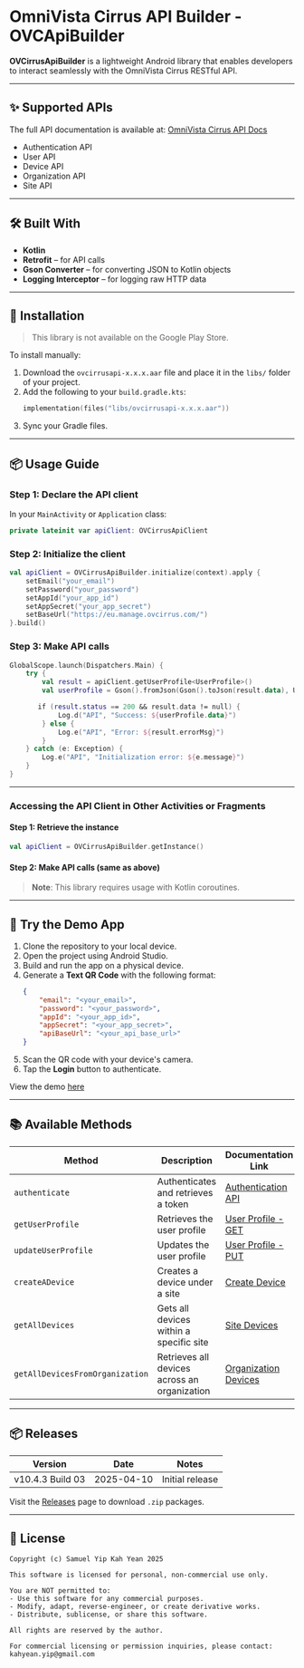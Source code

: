 
# OmniVista Cirrus API Builder - **OVCApiBuilder**

**OVCirrusApiBuilder** is a lightweight Android library that enables developers to interact seamlessly with the OmniVista Cirrus RESTful API.

---

## ✨ Supported APIs

The full API documentation is available at: [OmniVista Cirrus API Docs](https://eu.manage.ovcirrus.com/apidoc/apidoc.html)

- Authentication API
- User API
- Device API
- Organization API
- Site API

---

## 🛠️ Built With

- **Kotlin**
- **Retrofit** – for API calls
- **Gson Converter** – for converting JSON to Kotlin objects
- **Logging Interceptor** – for logging raw HTTP data

---

## 🚀 Installation

> This library is not available on the Google Play Store.

To install manually:

1. Download the `ovcirrusapi-x.x.x.aar` file and place it in the `libs/` folder of your project.
2. Add the following to your `build.gradle.kts`:
   ```kotlin
   implementation(files("libs/ovcirrusapi-x.x.x.aar"))
   ```
3. Sync your Gradle files.

---

## 📦 Usage Guide

### Step 1: Declare the API client

In your `MainActivity` or `Application` class:

```kotlin
private lateinit var apiClient: OVCirrusApiClient
```

### Step 2: Initialize the client

```kotlin
val apiClient = OVCirrusApiBuilder.initialize(context).apply {
    setEmail("your_email")
    setPassword("your_password")
    setAppId("your_app_id")
    setAppSecret("your_app_secret")
    setBaseUrl("https://eu.manage.ovcirrus.com/")
}.build()
```

### Step 3: Make API calls

```kotlin
GlobalScope.launch(Dispatchers.Main) {
    try {
        val result = apiClient.getUserProfile<UserProfile>()
        val userProfile = Gson().fromJson(Gson().toJson(result.data), UserProfile::class.java)

       if (result.status == 200 && result.data != null) {
            Log.d("API", "Success: ${userProfile.data}")
        } else {
            Log.e("API", "Error: ${result.errorMsg}")
        }
    } catch (e: Exception) {
        Log.e("API", "Initialization error: ${e.message}")
    }
}
```

---

### Accessing the API Client in Other Activities or Fragments

#### Step 1: Retrieve the instance

```kotlin
val apiClient = OVCirrusApiBuilder.getInstance()
```

#### Step 2: Make API calls (same as above)

> **Note**: This library requires usage with Kotlin coroutines.

---

## 🧪 Try the Demo App

1. Clone the repository to your local device.
2. Open the project using Android Studio.
3. Build and run the app on a physical device.
4. Generate a **Text QR Code** with the following format:
   ```json
   {
       "email": "<your_email>",
       "password": "<your_password>",
       "appId": "<your_app_id>",
       "appSecret": "<your_app_secret>",
       "apiBaseUrl": "<your_api_base_url>"
   }
   ```
5. Scan the QR code with your device's camera.
6. Tap the **Login** button to authenticate.

View the demo [here](https://www.youtube.com/shorts/Fq7wqiczGAw)


---

## 📚 Available Methods

| Method                        | Description                                      | Documentation Link                                                                                                                                      |
|------------------------------|--------------------------------------------------|---------------------------------------------------------------------------------------------------------------------------------------------------------|
| `authenticate`               | Authenticates and retrieves a token              | [Authentication API](https://docs.ovcirrus.com/ov/authentication-api)                                                                                   |
| `getUserProfile`             | Retrieves the user profile                       | [User Profile - GET](https://eu.manage.ovcirrus.com/apidoc/apidoc.html#tag/User/paths/~1ov~1v1~1user~1profile/get)                                      |
| `updateUserProfile`          | Updates the user profile                         | [User Profile - PUT](https://eu.manage.ovcirrus.com/apidoc/apidoc.html#tag/User/paths/~1ov~1v1~1user~1profile/put)                                      |
| `createADevice`              | Creates a device under a site                    | [Create Device](https://eu.manage.ovcirrus.com/apidoc/apidoc.html#tag/Device/paths/~1ov~1v1~1organizations~1%7BorgId%7D~1sites~1%7BsiteId%7D~1devices/post) |
| `getAllDevices`              | Gets all devices within a specific site          | [Site Devices](https://eu.manage.ovcirrus.com/apidoc/apidoc.html#tag/Device/paths/~1ov~1v1~1organizations~1%7BorgId%7D~1sites~1%7BsiteId%7D~1devices/get) |
| `getAllDevicesFromOrganization` | Retrieves all devices across an organization   | [Organization Devices](https://eu.manage.ovcirrus.com/apidoc/apidoc.html#tag/Device/paths/~1ov~1v1~1organizations~1%7BorgId%7D~1sites~1devices/get)        |

---

## 📦 Releases

| Version          | Date       | Notes           |
|------------------|------------|-----------------|
| v10.4.3 Build 03 | 2025-04-10 | Initial release |

Visit the [Releases](https://github.com/Samuelyip74/OVCirrusApiBuilder/releases/tag/10.4.3) page to download `.zip` packages.

---

## 📄 License

```
Copyright (c) Samuel Yip Kah Yean 2025

This software is licensed for personal, non-commercial use only.

You are NOT permitted to:
- Use this software for any commercial purposes.
- Modify, adapt, reverse-engineer, or create derivative works.
- Distribute, sublicense, or share this software.

All rights are reserved by the author.

For commercial licensing or permission inquiries, please contact:
kahyean.yip@gmail.com
```



